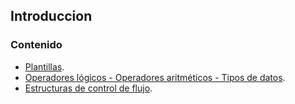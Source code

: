 ## Introduccion
### Contenido
- [Plantillas](https://github.com/devbrianmedina/Club-de-los-bits/blob/main/plantillas/README.md).
- [Operadores lógicos - Operadores aritméticos - Tipos de datos](https://github.com/devbrianmedina/Club-de-los-bits/blob/main/introducci%C3%B3n/introduccion%20(tipos%20de%20datos%2C%20operadores%20aritmeticos%20etc).md).
- [Estructuras de control de flujo](https://github.com/devbrianmedina/Club-de-los-bits/blob/main/introducci%C3%B3n/estructuras%20de%20control%20de%20flujo.md).
